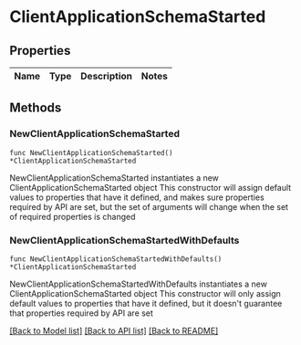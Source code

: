 # ClientApplicationSchemaStarted

## Properties

Name | Type | Description | Notes
------------ | ------------- | ------------- | -------------

## Methods

### NewClientApplicationSchemaStarted

`func NewClientApplicationSchemaStarted() *ClientApplicationSchemaStarted`

NewClientApplicationSchemaStarted instantiates a new ClientApplicationSchemaStarted object
This constructor will assign default values to properties that have it defined,
and makes sure properties required by API are set, but the set of arguments
will change when the set of required properties is changed

### NewClientApplicationSchemaStartedWithDefaults

`func NewClientApplicationSchemaStartedWithDefaults() *ClientApplicationSchemaStarted`

NewClientApplicationSchemaStartedWithDefaults instantiates a new ClientApplicationSchemaStarted object
This constructor will only assign default values to properties that have it defined,
but it doesn't guarantee that properties required by API are set


[[Back to Model list]](../README.md#documentation-for-models) [[Back to API list]](../README.md#documentation-for-api-endpoints) [[Back to README]](../README.md)


